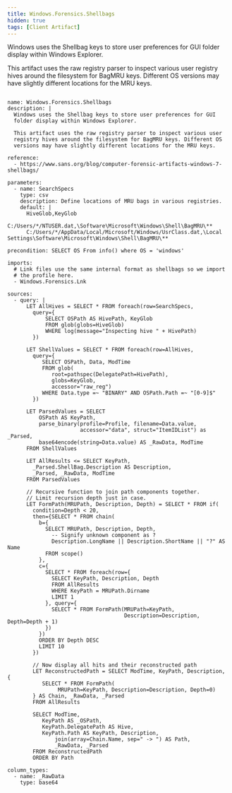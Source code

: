 ```yaml
---
title: Windows.Forensics.Shellbags
hidden: true
tags: [Client Artifact]
---
```


Windows uses the Shellbag keys to store user preferences for GUI
folder display within Windows Explorer.

This artifact uses the raw registry parser to inspect various user
registry hives around the filesystem for BagMRU keys. Different OS
versions may have slightly different locations for the MRU keys.


<pre><code class="language-yaml">
name: Windows.Forensics.Shellbags
description: |
  Windows uses the Shellbag keys to store user preferences for GUI
  folder display within Windows Explorer.

  This artifact uses the raw registry parser to inspect various user
  registry hives around the filesystem for BagMRU keys. Different OS
  versions may have slightly different locations for the MRU keys.

reference:
  - https://www.sans.org/blog/computer-forensic-artifacts-windows-7-shellbags/

parameters:
  - name: SearchSpecs
    type: csv
    description: Define locations of MRU bags in various registries.
    default: |
      HiveGlob,KeyGlob
      C:/Users/*/NTUSER.dat,\Software\Microsoft\Windows\Shell\BagMRU\**
      C:/Users/*/AppData/Local/Microsoft/Windows/UsrClass.dat,\Local Settings\Software\Microsoft\Windows\Shell\BagMRU\**

precondition: SELECT OS From info() where OS = &#x27;windows&#x27;

imports:
  # Link files use the same internal format as shellbags so we import
  # the profile here.
  - Windows.Forensics.Lnk

sources:
  - query: |
      LET AllHives = SELECT * FROM foreach(row=SearchSpecs,
        query={
            SELECT OSPath AS HivePath, KeyGlob
            FROM glob(globs=HiveGlob)
            WHERE log(message=&quot;Inspecting hive &quot; + HivePath)
        })

      LET ShellValues = SELECT * FROM foreach(row=AllHives,
        query={
           SELECT OSPath, Data, ModTime
           FROM glob(
              root=pathspec(DelegatePath=HivePath),
              globs=KeyGlob,
              accessor=&quot;raw_reg&quot;)
           WHERE Data.type =~ &quot;BINARY&quot; AND OSPath.Path =~ &quot;[0-9]$&quot;
        })

      LET ParsedValues = SELECT
          OSPath AS KeyPath,
          parse_binary(profile=Profile, filename=Data.value,
                       accessor=&quot;data&quot;, struct=&quot;ItemIDList&quot;) as _Parsed,
          base64encode(string=Data.value) AS _RawData, ModTime
      FROM ShellValues

      LET AllResults &lt;= SELECT KeyPath,
        _Parsed.ShellBag.Description AS Description,
        _Parsed, _RawData, ModTime
      FROM ParsedValues

      // Recursive function to join path components together.
      // Limit recursion depth just in case.
      LET FormPath(MRUPath, Description, Depth) = SELECT * FROM if(
        condition=Depth &lt; 20,
        then={SELECT * FROM chain(
          b={
            SELECT MRUPath, Description, Depth,
              -- Signify unknown component as ?
              Description.LongName || Description.ShortName || &quot;?&quot; AS Name
            FROM scope()
          },
          c={
            SELECT * FROM foreach(row={
              SELECT KeyPath, Description, Depth
              FROM AllResults
              WHERE KeyPath = MRUPath.Dirname
              LIMIT 1
            }, query={
              SELECT * FROM FormPath(MRUPath=KeyPath,
                                     Description=Description, Depth=Depth + 1)
            })
          })
          ORDER BY Depth DESC
          LIMIT 10
        })

        // Now display all hits and their reconstructed path
        LET ReconstructedPath = SELECT ModTime, KeyPath, Description, {
           SELECT * FROM FormPath(
                MRUPath=KeyPath, Description=Description, Depth=0)
        } AS Chain, _RawData, _Parsed
        FROM AllResults

        SELECT ModTime,
           KeyPath AS _OSPath,
           KeyPath.DelegatePath AS Hive,
           KeyPath.Path AS KeyPath, Description,
               join(array=Chain.Name, sep=&quot; -&gt; &quot;) AS Path,
               _RawData, _Parsed
        FROM ReconstructedPath
        ORDER BY Path

column_types:
  - name: _RawData
    type: base64

</code></pre>

